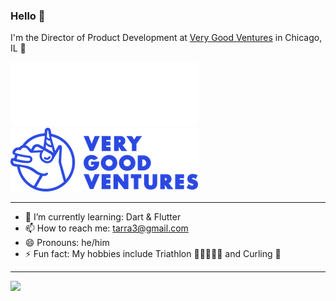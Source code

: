 ### Hello 👋

I'm the Director of Product Development at [Very Good Ventures](https://verygood.ventures) in Chicago, IL 🌆

[![Very Good Ventures][logo_white]][very_good_ventures_link_dark]
[![Very Good Ventures][logo_black]][very_good_ventures_link_light]

---

- 🌱 I’m currently learning: Dart & Flutter
- 📫 How to reach me: tarra3@gmail.com
- 😄 Pronouns: he/him
- ⚡ Fun fact: My hobbies include Triathlon 🏊‍♂️🚴🏃‍♂️ and Curling 🥌

---

<picture>
  <source
    srcset="https://github-readme-stats.vercel.app/api?username=tomarra&show_icons=true&theme=dark"
    media="(prefers-color-scheme: dark)"
  />
  <source
    srcset="https://github-readme-stats.vercel.app/api?username=tomarra&show_icons=true"
    media="(prefers-color-scheme: light), (prefers-color-scheme: no-preference)"
  />
  <img src="https://github-readme-stats.vercel.app/api?username=tomarra&show_icons=true" />
</picture>

[logo_black]: https://raw.githubusercontent.com/VGVentures/very_good_brand/main/styles/README/vgv_logo_black.png#gh-light-mode-only
[logo_white]: https://raw.githubusercontent.com/VGVentures/very_good_brand/main/styles/README/vgv_logo_white.png#gh-dark-mode-only
[very_good_ventures_link_dark]: https://verygood.ventures#gh-dark-mode-only
[very_good_ventures_link_light]: https://verygood.ventures#gh-light-mode-only
